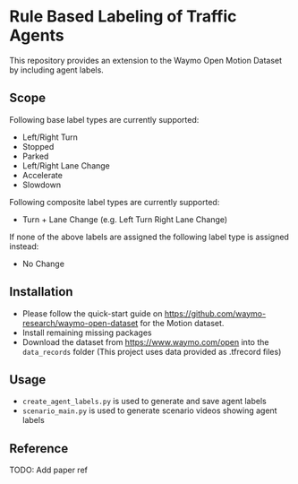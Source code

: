 # Rule Based Labeling of Traffic Agents
This repository provides an extension to the Waymo Open Motion Dataset by including
agent labels.

## Scope
Following base label types are currently supported:
- Left/Right Turn
- Stopped
- Parked
- Left/Right Lane Change
- Accelerate
- Slowdown

Following composite label types are currently supported:
- Turn + Lane Change (e.g. Left Turn Right Lane Change)

If none of the above labels are assigned the following label type is 
assigned instead:
- No Change

## Installation
- Please follow the quick-start guide on 
https://github.com/waymo-research/waymo-open-dataset for the Motion dataset.
- Install remaining missing packages
- Download the dataset from https://www.waymo.com/open into the `data_records` 
folder (This project uses data provided as .tfrecord files)

## Usage
- `create_agent_labels.py` is used to generate and save agent labels
- `scenario_main.py` is used to generate scenario videos showing agent labels

## Reference
TODO: Add paper ref